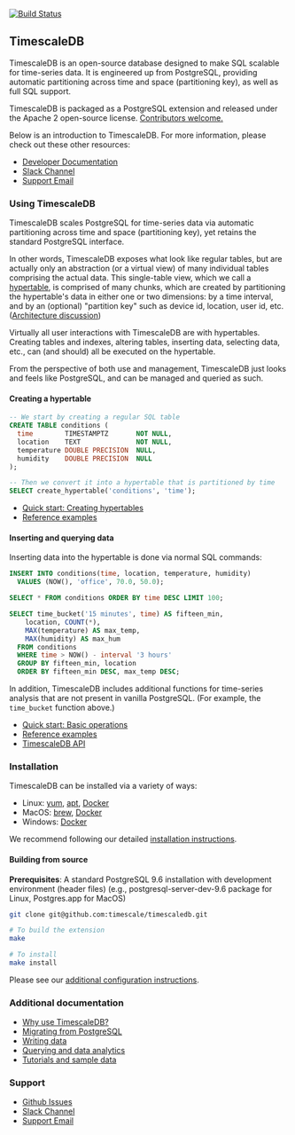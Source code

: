 [![Build Status](https://travis-ci.org/timescale/timescaledb.svg?branch=master)](https://travis-ci.org/timescale/timescaledb)

## TimescaleDB

TimescaleDB is an open-source database designed to make SQL scalable for
time-series data. It is engineered up from PostgreSQL, providing automatic
partitioning across time and space (partitioning key), as well as full
SQL support.

TimescaleDB is packaged as a PostgreSQL extension and released under
the Apache 2 open-source license. [Contributors welcome.](https://github.com/timescale/timescaledb/blob/master/CONTRIBUTING.md)

Below is an introduction to TimescaleDB. For more information, please check out these other resources:
- [Developer Documentation](http://docs.timescale.com/)
- [Slack Channel](https://slack-login.timescale.com)
- [Support Email](mailto:support@timescale.com)

### Using TimescaleDB

TimescaleDB scales PostgreSQL for time-series data via automatic
partitioning across time and space (partitioning key), yet retains
the standard PostgreSQL interface.

In other words, TimescaleDB exposes what look like regular tables, but
are actually only an
abstraction (or a virtual view) of many individual tables comprising the
actual data. This single-table view, which we call a
[hypertable](http://docs.timescale.com/introduction/architecture#hypertables),
is comprised of many chunks, which are created by partitioning
the hypertable's data in either one or two dimensions: by a time
interval, and by an (optional) "partition key" such as
device id, location, user id, etc. ([Architecture discussion](http://docs.timescale.com/introduction/architecture))

Virtually all user interactions with TimescaleDB are with
hypertables. Creating tables and indexes, altering tables, inserting
data, selecting data, etc., can (and should) all be executed on the
hypertable.

From the perspective of both use and management, TimescaleDB just
looks and feels like PostgreSQL, and can be managed and queried as
such.


#### Creating a hypertable

```sql
-- We start by creating a regular SQL table
CREATE TABLE conditions (
  time        TIMESTAMPTZ       NOT NULL,
  location    TEXT              NOT NULL,
  temperature DOUBLE PRECISION  NULL,
  humidity    DOUBLE PRECISION  NULL
);

-- Then we convert it into a hypertable that is partitioned by time
SELECT create_hypertable('conditions', 'time');
```

- [Quick start: Creating hypertables](http://docs.timescale.com/getting-started/setup/starting-from-scratch)
- [Reference examples](http://docs.timescale.com/api#schema)

#### Inserting and querying data

Inserting data into the hypertable is done via normal SQL commands:

```sql
INSERT INTO conditions(time, location, temperature, humidity)
  VALUES (NOW(), 'office', 70.0, 50.0);

SELECT * FROM conditions ORDER BY time DESC LIMIT 100;

SELECT time_bucket('15 minutes', time) AS fifteen_min,
    location, COUNT(*),
    MAX(temperature) AS max_temp,
    MAX(humidity) AS max_hum
  FROM conditions
  WHERE time > NOW() - interval '3 hours'
  GROUP BY fifteen_min, location
  ORDER BY fifteen_min DESC, max_temp DESC;
```

In addition, TimescaleDB includes additional functions for time-series
analysis that are not present in vanilla PostgreSQL. (For example, the `time_bucket` function above.)

- [Quick start: Basic operations](http://docs.timescale.com/getting-started/basic-operations)
- [Reference examples](http://docs.timescale.com/api#insert)
- [TimescaleDB API](http://docs.timescale.com/api/api-timescaledb)

### Installation

TimescaleDB can be installed via a variety of ways:

- Linux: [yum](http://docs.timescale.com/getting-started/installation?OS=linux&method=yum), [apt](http://docs.timescale.com/getting-started/installation?OS=linux&method=apt), [Docker](http://docs.timescale.com/getting-started/installation?OS=linux&method=Docker)
- MacOS: [brew](http://docs.timescale.com/getting-started/installation?OS=mac&method=Homebrew), [Docker](http://docs.timescale.com/getting-started/installation?OS=mac&method=Docker)
- Windows: [Docker](http://docs.timescale.com/getting-started/installation?OS=windows&method=Docker)

We recommend following our detailed [installation instructions](http://docs.timescale.com/getting-started/installation).

#### Building from source

**Prerequisites**:  A standard PostgreSQL 9.6 installation with development environment (header files) (e.g., postgresql-server-dev-9.6 package for Linux, Postgres.app for MacOS)

```bash
git clone git@github.com:timescale/timescaledb.git

# To build the extension
make

# To install
make install
```

Please see our [additional configuration instructions](http://docs.timescale.com/getting-started/installation?OS=mac&method=From+Source#update-postgresql-conf-).


### Additional documentation

- [Why use TimescaleDB?](http://docs.timescale.com/introduction)
- [Migrating from PostgreSQL](http://docs.timescale.com/getting-started/setup/migrate-from-postgresql)
- [Writing data](http://docs.timescale.com/api#insert)
- [Querying and data analytics](http://docs.timescale.com/api#select)
- [Tutorials and sample data](http://docs.timescale.com/tutorials)

### Support

- [Github Issues](https://github.com/timescale/timescaledb/issues)
- [Slack Channel](https://slack-login.timescale.com)
- [Support Email](mailto:support@timescale.com)
